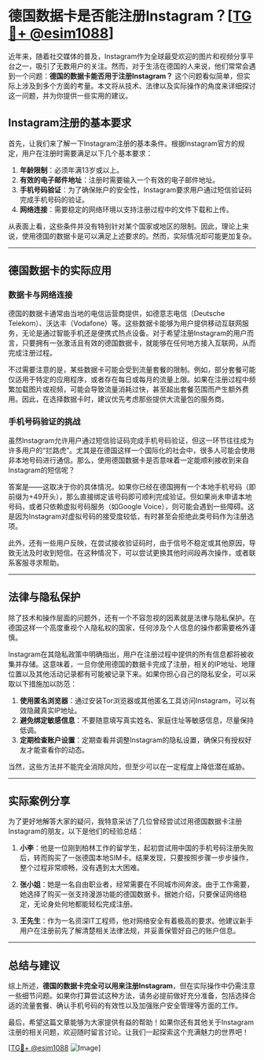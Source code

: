 # 德国数据卡是否能注册Instagram？[[TG💪+ @esim1088](https://t.me/s/esim1088)]

近年来，随着社交媒体的普及，Instagram作为全球最受欢迎的图片和视频分享平台之一，吸引了无数用户的关注。然而，对于生活在德国的人来说，他们常常会遇到一个问题：**德国的数据卡能否用于注册Instagram？** 这个问题看似简单，但实际上涉及到多个方面的考量。本文将从技术、法律以及实际操作的角度来详细探讨这一问题，并为你提供一些实用的建议。

## Instagram注册的基本要求

首先，让我们来了解一下Instagram注册的基本条件。根据Instagram官方的规定，用户在注册时需要满足以下几个基本要求：

1. **年龄限制**：必须年满13岁或以上。
2. **有效的电子邮件地址**：注册时需要输入一个有效的电子邮件地址。
3. **手机号码验证**：为了确保账户的安全性，Instagram要求用户通过短信验证码完成手机号码的验证。
4. **网络连接**：需要稳定的网络环境以支持注册过程中的文件下载和上传。

从表面上看，这些条件并没有特别针对某个国家或地区的限制。因此，理论上来说，使用德国的数据卡是可以满足上述要求的。然而，实际情况却可能更加复杂。

---

## 德国数据卡的实际应用

### 数据卡与网络连接

德国的数据卡通常由当地的电信运营商提供，如德意志电信（Deutsche Telekom）、沃达丰（Vodafone）等。这些数据卡能够为用户提供移动互联网服务，无论是通过智能手机还是便携式热点设备。对于希望注册Instagram的用户而言，只要拥有一张激活且有效的德国数据卡，就能够在任何地方接入互联网，从而完成注册过程。

不过需要注意的是，某些数据卡可能会受到流量套餐的限制。例如，部分套餐可能仅适用于特定的应用程序，或者存在每日或每月的流量上限。如果在注册过程中频繁加载图片或视频，可能会导致流量消耗过快，甚至超出套餐范围而产生额外费用。因此，在选择数据卡时，建议优先考虑那些提供大流量包的服务商。

### 手机号码验证的挑战

虽然Instagram允许用户通过短信验证码完成手机号码验证，但这一环节往往成为许多用户的“拦路虎”。尤其是在德国这样一个国际化的社会中，很多人可能会使用非本地号码进行通信。那么，使用德国数据卡是否意味着一定能顺利接收到来自Instagram的短信呢？

答案是——这取决于你的具体情况。如果你已经在德国拥有一个本地手机号码（即前缀为+49开头），那么直接绑定该号码即可顺利完成验证。但如果尚未申请本地号码，或者只依赖虚拟号码服务（如Google Voice），则可能会遇到一些障碍。这是因为Instagram对虚拟号码的接受度较低，有时甚至会拒绝此类号码作为注册选项。

此外，还有一些用户反映，在尝试接收验证码时，由于信号不稳定或其他原因，导致无法及时收到短信。在这种情况下，可以尝试更换其他时间段再次操作，或者联系客服寻求帮助。

---

## 法律与隐私保护

除了技术和操作层面的问题外，还有一个不容忽视的因素就是法律与隐私保护。在德国这样一个高度重视个人隐私权的国家，任何涉及个人信息的操作都需要格外谨慎。

Instagram在其隐私政策中明确指出，用户在注册过程中提供的所有信息都将被收集并存储。这意味着，一旦你使用德国的数据卡完成了注册，相关的IP地址、地理位置以及其他活动记录都有可能被记录下来。如果你担心自己的隐私安全，可以采取以下措施加以防范：

1. **使用匿名浏览器**：通过安装Tor浏览器或其他匿名工具访问Instagram，可以有效隐藏真实IP地址。
2. **避免绑定敏感信息**：不要随意填写真实姓名、家庭住址等敏感信息，尽量保持低调。
3. **定期检查账户设置**：定期查看并调整Instagram的隐私设置，确保只有授权好友才能查看你的动态。

当然，这些方法并不能完全消除风险，但至少可以在一定程度上降低潜在威胁。

---

## 实际案例分享

为了更好地解答大家的疑问，我特意采访了几位曾经尝试过用德国数据卡注册Instagram的朋友，以下是他们的经验总结：

1. **小李**：他是一位刚到柏林工作的留学生，起初尝试用中国的手机号码注册失败后，转而购买了一张德国本地SIM卡。结果发现，只要按照步骤一步步操作，整个过程非常顺畅，没有遇到太大困难。

2. **张小姐**：她是一名自由职业者，经常需要在不同城市间奔波。由于工作需要，她选择了购买一张支持漫游功能的德国数据卡。据她介绍，只要保证网络稳定，无论身处何地都能轻松完成注册。

3. **王先生**：作为一名资深IT工程师，他对网络安全有着极高的要求。他建议新手用户在注册前先了解清楚相关法律法规，并妥善保管好自己的账户信息。

---

## 总结与建议

综上所述，**德国的数据卡完全可以用来注册Instagram**，但在实际操作中仍需注意一些细节问题。如果你打算尝试这种方法，请务必提前做好充分准备，包括选择合适的流量套餐、确认手机号码的有效性以及加强账户安全管理等方面的工作。

最后，希望这篇文章能够为大家提供有益的帮助！如果你还有其他关于Instagram注册的相关问题，欢迎随时留言讨论。让我们一起探索这个充满魅力的世界吧！

[[TG💪+ @esim1088](https://t.me/s/esim1088) ![Image](https://i.postimg.cc/4NQfJmqS/Snipaste-2025-05-13-00-14-12.png)]